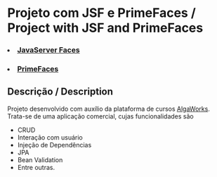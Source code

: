 # Projeto com JSF e PrimeFaces / Project with JSF and PrimeFaces

### <li><a href="https://www.oracle.com/technetwork/java/javaee/documentation/index-137726.html">JavaServer Faces</a></li>
### <li><a href="https://www.primefaces.org">PrimeFaces</a></li>

## Descrição / Description

Projeto desenvolvido com auxílio da plataforma de cursos <a href="https://www.algaworks.com/">AlgaWorks</a>. 
Trata-se de uma aplicação comercial, cujas funcionalidades são 
* CRUD
* Interação com usuário
* Injeção de Dependências 
* JPA 
* Bean Validation
* Entre outras. 
